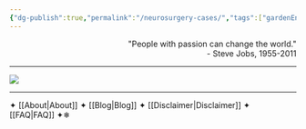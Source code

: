 ```yaml
---
{"dg-publish":true,"permalink":"/neurosurgery-cases/","tags":["gardenEntry"],"created":"2023-05-27T13:58:35.000-07:00","updated":"2023-10-17T22:12:02.978-07:00"}
---
```


<div align="right">
"People with passion can change the world."<br>
- Steve Jobs, 1955-2011
</div>

---

![](https://i.imgur.com/ycHgLnM.png)

---

✦  [[About\|About]]  ✦  [[Blog\|Blog]]  ✦  [[Disclaimer\|Disclaimer]]  ✦  [[FAQ\|FAQ]]  ✦❄︎